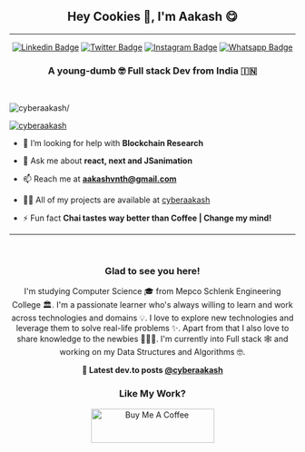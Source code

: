 <h2 align="center">Hey Cookies 👋, I'm Aakash 😋</h2>

<hr />

<div align="center">

[![Linkedin Badge](https://img.shields.io/badge/-LinkedIn-0e76a8?style=flat-square&logo=Linkedin&logoColor=white)](https://www.linkedin.com/in/yogesh-selvarajan/)
[![Twitter Badge](https://img.shields.io/badge/-Twitter-00acee?style=flat-square&logo=Twitter&logoColor=white)](https://twitter.com/YogeshS66320455)
[![Instagram Badge](https://img.shields.io/badge/-Instagram-e4405f?style=flat-square&logo=Instagram&logoColor=white)](https://instagram.com/yogesh_photography24/)
[![Whatsapp Badge](https://img.shields.io/badge/WhatsApp-25D366?style=flat-square&logo=whatsapp&logoColor=white)](https://wa.me/917418975931)

</div>

<h3 align="center">A young-dumb 🤓 Full stack Dev from India 🇮🇳</h3><br />

<p align="left"> <img src=https://komarev.com/ghpvc/?username=cyberaakash alt=cyberaakash/> </p>

<p align="left"> <a href="https://twitter.com/cyberaakash" target="blank"><img src="https://img.shields.io/twitter/follow/cyberaakash?logo=twitter&style=for-the-badge" alt="cyberaakash" /></a> </p>

<!-- - 🤔 I’m looking for help with [Blockchain Research](https://github.com/rahuldkjain/github-profile-readme-generator) -->

- 🤔 I’m looking for help with **Blockchain Research**

- 💬 Ask me about **react, next and JSanimation**

- 📫 Reach me at **aakashvnth@gmail.com**

- 👨‍💻 All of my projects are available at [cyberaakash](https://cyberaakash.vercel.app)

- ⚡ Fun fact **Chai tastes way better than Coffee | Change my mind!**

<hr /><br />

<div align="center">

### Glad to see you here!

I'm studying Computer Science 🎓 from Mepco Schlenk Engineering College 🏛. I'm a passionate learner who's always willing to learn and work across technologies and domains 💡. I love to explore new technologies and leverage them to solve real-life problems ✨. Apart from that I also love to share knowledge to the newbies 👨🏻‍💻. I'm currently into Full stack 🕸️ and working on my Data Structures and Algorithms 🤓.

</div>

<div align="center">

**📕 Latest dev.to posts [@cyberaakash](https://dev.to/cyberaakash)**
### Like My Work?

<a href="https://www.buymeacoffee.com/cyberaakash" target="_blank"><img src="https://cdn.buymeacoffee.com/buttons/v2/default-yellow.png" alt="Buy Me A Coffee" height="60px" width="217px" ></a>

</div>
